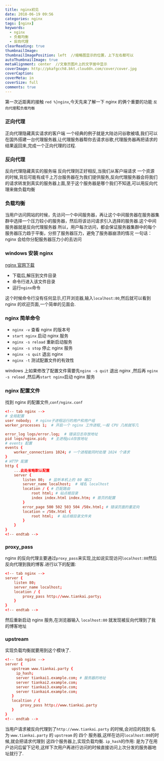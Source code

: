 ```yaml
---
title: nginx初见
date: 2018-06-19 09:56
categories: nginx
tags: [nginx]
keywords:
  - nginx
  - 负载均衡
  - 反向代理
clearReading: true
thumbnailImage:
thumbnailImagePosition: left  //缩略图显示的位置，上下左右都可以
autoThumbnailImage: true
metaAlignment: center  //文章页图片上的文字居中显示
coverImage: http://pkafgcch8.bkt.clouddn.com/cover/cover.jpg
coverCaption:
coverMeta: in
coverSize: full
comments: true
---
```


第一次近距离的接触 `red %}nginx`,今天先来了解一下 nginx 的俩个重要的功能 `反向代理`和`负载均衡`

<!-- more -->

### 正向代理

正向代理隐藏真实请求的客户端
一个经典的例子就是大陆访问谷歌被墙,我们可以在国外搭建一台代理服务器,让代理服务器帮你去请求谷歌,代理服务器再把请求的结果返回来,完成一个正向代理的过程.

### 反向代理

反向代理隐藏真实的服务端
反向代理则正好相反,当我们从客户端请求 一个资源 的时候,背后可能有成千上万台服务器在为我们提供服务,反向代理服务器会将我们的请求转发到真实的服务器上面,至于这个服务器是哪个我们不知道,可以用反向代理来做负载均衡

### 负载均衡

当用户访问网站的时候，先访问一个中间服务器，再让这个中间服务器在服务器集群中选择一个压力较小的服务器，然后将该访问请求引入选择的服务器.这个中间服务器就是反向代理服务器
所以，用户每次访问，都会保证服务器集群中的每个服务器压力趋于平衡，分担了服务器压力，避免了服务器崩溃的情况
一句话：nginx 会给你分配服务器压力小的去访问

### windows 安装 nginx

[nginx 官网下载](http://nginx.org/en/download.html)

- 下载后,解压到文件目录
- 命令行进入该文件目录
- 运行`nginx`命令

这个时候命令行没有任何显示,打开浏览器,输入`localhost:80`,然后就可以看到 nginx 的欢迎页面,一个简单的见面会.

### nginx 简单命令

- `nginx -v` 查看 nginx 的版本号
- `start nginx` 启动 nginx 服务
- `nginx -s reload` 重新启动服务
- `nginx -s stop` 停止 nginx 服务
- `nginx -s quit` 退出 nginx
- `nginx -t` 测试配置文件的有效性

windows 上如果修改了配置文件需要先`nginx -s quit` 退出 nginx ,然后再 `nginx -s reload` ,然后再`start nginx`启动 nginx 服务

### nginx 配置文件

找到 nginx 的配置文件,`conf/nginx.conf`

```conf/nginx.conf  %}
<!-- tab nginx -->
# 全局配置
user nobody;  # nginx子进程运行的用户和用户组
worker_processes 1;  # 开启一个 nginx 工作进程,一般 CPU 几核就写几

error_log logs/error.log;  # 错误日志存放地址
pid logs/nginx.pid;  # 主进程pid存放地址
# events 配置
events {
    worker_connections 1024; # 一个进程能同时处理 1024 个请求
}
# HTTP 配置
http {
    ...此处省略默认配置
    server {
        listen 80;  # 监听本机上的 80 端口
        server_name localhost;  # 域名 localhost
        location / { # 匹配路由
            root html; # 站点根目录
            index index.html index.htm; # 首页的配置
        }
        error_page 500 502 503 504 /50x.html; # 错误页面的重定向
        location = /50x.html {
            root html;  # 站点根目录文件夹
        }
    }
}
<!-- endtab -->
```

### proxy_pass

nginx 的反向代理主要通过`proxy_pass`来实现,比如说实现访问`localhost:80`然后反向代理到我的博客.进行以下的配置:

```nginx.conf  %}
<!-- tab nginx -->
server {
    listen 80;
    server_name localhost;
    location / {
        proxy_pass http://www.tiankai.party;
    }
}
<!-- endtab -->
```

然后重新启动 nginx 服务,在浏览器输入 `localhost:80` 就发现被反向代理到了我的博客地址

### upstream

实现负载均衡就要用到这个模块了.

```nginx.conf  %}
<!-- tab nginx -->
server {
   upstream www.tiankai.party {
     ip_hash;
     server tiankai1.example.com; # 服务器的地址
     server tiankai2.example.com;
     server tiankai3.example.com;
     server tiankai4.example.com;
   }
   localtion / {
       proxy_pass http://www.tiankai.party
   }
}
<!-- endtab -->
```

当用户请求被反向代理到了`http://www.tiankai.party` 的时候,会对应的找到 名为 `www.tiankai.party` 的 `upstream` 的 四个 服务器,这样在访问`localhost:80`的时候,就会把请求代理到 这四个服务器上,实现负载均衡.
`ip_hash`的作用: 是为了在用户访问后留下记号,这样下次用户再进行访问的时候直接访问上次分发的服务器地址就行了.
